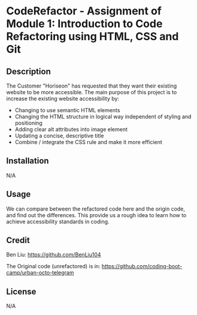 # CodeRefactor - Assignment of Module 1: Introduction to Code Refactoring using HTML, CSS and Git

## Description

The Customer "Horiseon" has requested that they want their existing website to be more accessible.
The main purpose of this project is to increase the existing website accessibility by:
- Changing to use semantic HTML elements
- Changing the HTML structure in logical way independent of styling and positioning
- Adding clear alt attributes into image element
- Updating a concise, descriptive title
- Combine / integrate the CSS rule and make it more efficient

## Installation

N/A

## Usage

We can compare between the refactored code here and the origin code, and find out the differences.
This provide us a rough idea to learn how to achieve accessibility standards in coding.


## Credit
Ben Liu: https://github.com/BenLiu104

The Original code (unrefactored) is in: 
https://github.com/coding-boot-camp/urban-octo-telegram

## License
N/A


